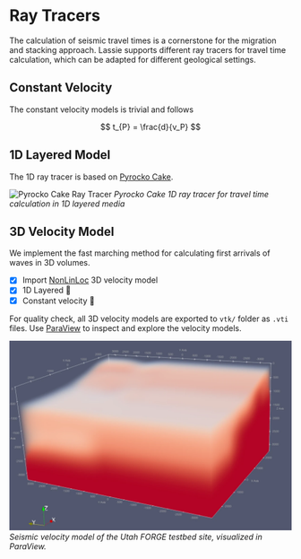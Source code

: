 # Ray Tracers

The calculation of seismic travel times is a cornerstone for the migration and stacking approach. Lassie supports different ray tracers for travel time calculation, which can be adapted for different geological settings.

## Constant Velocity

The constant velocity models is trivial and follows

$$
t_{P} = \frac{d}{v_P}
$$

## 1D Layered Model

The 1D ray tracer is based on [Pyrocko Cake](https://pyrocko.org/docs/current/apps/cake/manual.html#command-line-examples).

![Pyrocko Cake Ray Tracer](https://pyrocko.org/docs/current/_images/cake_plot_example_2.png)
*Pyrocko Cake 1D ray tracer for travel time calculation in 1D layered media*

## 3D Velocity Model

We implement the fast marching method for calculating first arrivals of waves in 3D volumes.

* [x] Import [NonLinLoc](http://alomax.free.fr/nlloc/) 3D velocity model
* [x] 1D Layered 🥼
* [x] Constant velocity 🥼

For quality check, all 3D velocity models are exported to `vtk/` folder as `.vti` files. Use [ParaView](https://www.paraview.org/) to inspect and explore the velocity models.

![Velocity model FORGE](../images/FORGE-velocity-model.webp)
*Seismic velocity model of the Utah FORGE testbed site, visualized in ParaView.*
